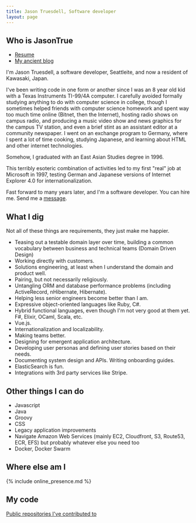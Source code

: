 ```yaml
---
title: Jason Truesdell, Software developer
layout: page
---
```

## Who is JasonTrue

- [Resume](resume.md)
- [My ancient blog](https://blog.jagaimo.com)

I'm Jason Truesdell, a software developer, Seattleite, and now a resident of Kawasaki, Japan.

I've been writing code in one form or another since I was an 8 year old kid with a Texas Instruments TI-99/4A computer. I carefully avoided formally studying anything to do with computer science in college, though I sometimes helped friends with computer science homework and spent way too much time online (Bitnet, then the Internet), hosting radio shows on campus radio, and producing a music video show and news graphics for the campus TV station, and even a brief stint as an assistant editor at a community newspaper. I went on an exchange program to Germany, where I spent a lot of time cooking, studying Japanese, and learning about HTML and other internet technologies.

Somehow, I graduated with an East Asian Studies degree in 1996.

This terribly esoteric combination of activities led to my first "real" job at Microsoft in 1997, testing German and Japanese versions of Internet Explorer 4.0 for internationalization.

Fast forward to many years later, and I'm a software developer. You can hire me. Send me a [message](mailto:jason@yuzuten.com).

## What I dig

Not all of these things are requirements, they just make me happier.

- Teasing out a testable domain layer over time, building a common
vocabulary between business and technical teams (Domain Driven Design)
- Working directly with customers.
- Solutions engineering, at least when I understand the domain and product
 well.
- Pairing, but not necessarily religiously.
- Untangling ORM and database performance problems (including ActiveRecord, nHibernate, Hibernate).
- Helping less senior engineers become better than I am.
- Expressive object-oriented languages like Ruby, C#. 
- Hybrid functional languages, even though I'm not very good at them
yet. F#, Elixir, OCaml, Scala, etc.
- Vue.js.
- Internationalization and localizability.
- Making teams better.
- Designing for emergent application architecture.
- Developing user personas and defining user stories based on
their needs.
- Documenting system design and APIs. Writing onboarding guides.
- ElasticSearch is fun.
- Integrations with 3rd party services like Stripe.

## Other things I can do

- Javascript
- Java
- Groovy
- CSS
- Legacy application improvements
- Navigate Amazon Web Services (mainly EC2, Cloudfront, S3, Route53, ECR, EFS) but
probably whatever else you need too
- Docker, Docker Swarm

## Where else am I
{% include online_presence.md %}

## My code
[Public repositories I've contributed to](repositories.html) 
